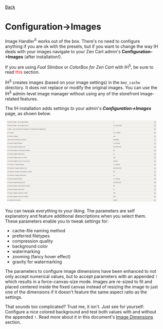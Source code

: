 [Back](configuration.md "Return to the Configuration page")
# Configuration->Images
Image Handler<sup>5</sup> works out of the box. There's no need to configure anything if you are ok with the presets, but if you want to change the way IH deals with your images navigate to your Zen Cart admin's **Configuration->Images** (after installation!).

If you are using _Fual Slimbox_ or _ColorBox for Zen Cart_ with IH<sup>5</sup>, be sure to read <span style="color: red;">this</span> section.

IH<sup>5</sup> creates images (based on your image settings) in the `bmz_cache` directory. It does not replace or modify the original images.  You can use the IH<sup>5</sup> admin-level image manager without using any of the storefront image-related features.

The IH installation adds settings to your admin's ***Configuration->Images*** page, as shown below.

![Additional fields for image configuration](images/c_images.jpg)

You can tweak everything to your liking. The parameters are self explanatory and feature additional descriptions when you select them. These parameters enable you to tweak settings for:

- cache-file naming method
- preferred filetypes
- compression quality
- background color
- watermarking
- zooming (fancy hover effect)
- gravity for watermarking

The parameters to configure image dimensions have been enhanced to not only accept numerical values, but to accept parameters with an appended `!` which results in a force-canvas-size mode. Images are re-sized to fit and placed centered inside the fixed canvas instead of resizing the image to just one of the dimensions if it doesn't feature the same aspect ratio as the settings. 

That sounds too complicated? Trust me, it isn't. Just see for yourself: Configure a nice colored background and test both values with and without the appended `!`. Read more about it in this document's [Image Dimensions](c_dimensions.md) section.

